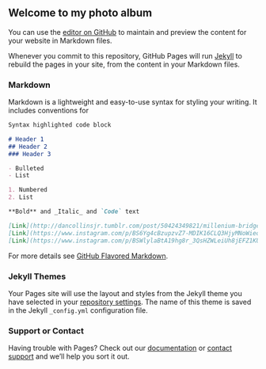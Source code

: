 ## Welcome to my photo album

You can use the [editor on GitHub](https://github.com/dancollinsjr/Lunch-academy/edit/master/index.md) to maintain and preview the content for your website in Markdown files.

Whenever you commit to this repository, GitHub Pages will run [Jekyll](https://jekyllrb.com/) to rebuild the pages in your site, from the content in your Markdown files.

### Markdown

Markdown is a lightweight and easy-to-use syntax for styling your writing. It includes conventions for

```markdown
Syntax highlighted code block

# Header 1
## Header 2
### Header 3

- Bulleted
- List

1. Numbered
2. List

**Bold** and _Italic_ and `Code` text

[Link](http://dancollinsjr.tumblr.com/post/50424349821/millenium-bridge-tate-modern-st-pauls) and ![Image](src)
[Link](https://www.instagram.com/p/BS6Yg4cBzupzvZ7-MDIK16CLQ3HjyMNoWieq2w0/) and ![Image](src)
[Link](https://www.instagram.com/p/BSWlylaBtA19hg8r_3QsHZWLeiUh8jEFZ1KUL80/) and ![Image](src)

```

For more details see [GitHub Flavored Markdown](https://guides.github.com/features/mastering-markdown/).

### Jekyll Themes

Your Pages site will use the layout and styles from the Jekyll theme you have selected in your [repository settings](https://github.com/dancollinsjr/Lunch-academy/settings). The name of this theme is saved in the Jekyll `_config.yml` configuration file.

### Support or Contact

Having trouble with Pages? Check out our [documentation](https://help.github.com/categories/github-pages-basics/) or [contact support](https://github.com/contact) and we’ll help you sort it out.
